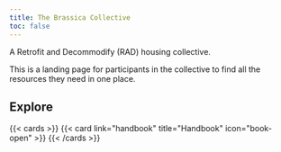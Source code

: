```yaml
---
title: The Brassica Collective
toc: false
---
```


A Retrofit and Decommodify (RAD) housing collective.

This is a landing page for participants in the collective to find all the resources they need in one place.

## Explore

{{< cards >}}
  {{< card link="handbook" title="Handbook" icon="book-open" >}}
{{< /cards >}}
